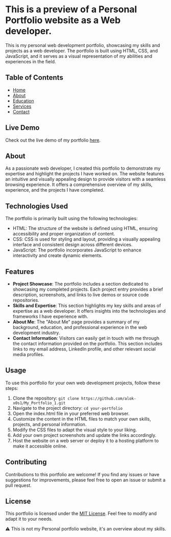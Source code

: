# This is a preview of a Personal Portfolio website as a Web developer.

This is my personal web development portfolio, showcasing my skills and projects as a web developer. The portfolio is built using HTML, CSS, and JavaScript, and it serves as a visual representation of my abilities and experiences in the field.

## Table of Contents
- [Home](#home)
- [About](#about)
- [Education](#education)
- [Services](#services)
- [Contact](#contactt)


## Live Demo

Check out the live demo of my portfolio [here](https://mr-x0s1.netlify.app/).

## About
As a passionate web developer, I created this portfolio to demonstrate my expertise and highlight the projects I have worked on. The website features an intuitive and visually appealing design to provide visitors with a seamless browsing experience. It offers a comprehensive overview of my skills, experience, and the projects I have completed.

## Technologies Used
The portfolio is primarily built using the following technologies:

- HTML: The structure of the website is defined using HTML, ensuring accessibility and proper organization of content.
- CSS: CSS is used for styling and layout, providing a visually appealing interface and consistent design across different devices.
- JavaScript: The portfolio incorporates JavaScript to enhance interactivity and create dynamic elements.

## Features
- **Project Showcase**: The portfolio includes a section dedicated to showcasing my completed projects. Each project entry provides a brief description, screenshots, and links to live demos or source code repositories.
- **Skills and Expertise**: This section highlights my key skills and areas of expertise as a web developer. It offers insights into the technologies and frameworks I have experience with.
- **About Me**: The "About Me" page provides a summary of my background, education, and professional experience in the web development industry.
- **Contact Information**: Visitors can easily get in touch with me through the contact information provided on the portfolio. This section includes links to my email address, LinkedIn profile, and other relevant social media profiles.

## Usage
To use this portfolio for your own web development projects, follow these steps:

1. Clone the repository: `git clone https://github.com/alok-x0s1/My_Portfolio_1.git`
2. Navigate to the project directory: `cd your-portfolio`
3. Open the index.html file in your preferred web browser.
4. Customize the content in the HTML files to match your own skills, projects, and personal information.
5. Modify the CSS files to adapt the visual style to your liking.
6. Add your own project screenshots and update the links accordingly.
7. Host the website on a web server or deploy it to a hosting platform to make it accessible online.

## Contributing
Contributions to this portfolio are welcome! If you find any issues or have suggestions for improvements, please feel free to open an issue or submit a pull request.

## License
This portfolio is licensed under the [MIT License](LICENSE). Feel free to modify and adapt it to your needs.



 ⚠️ This is not my Personal portfolio website, it's an overview about my skills. 
